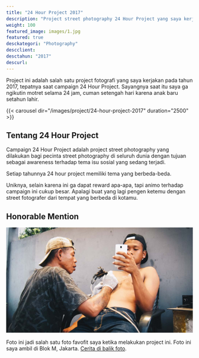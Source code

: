 ```yaml
---
title: "24 Hour Project 2017"
description: "Project street photography 24 Hour Project yang saya kerjakan di tahun 2017."
weight: 100
featured_image: images/1.jpg
featured: true
desckategori: "Photography"
descclient: 
desctahun: "2017"
descurl: 
---
```


Project ini adalah salah satu project fotografi yang saya kerjakan pada tahun 2017, tepatnya saat campaign 24 Hour Project. Sayangnya saat itu saya ga ngikutin motret selama 24 jam, cuman setengah hari karena anak baru setahun lahir.

{{< carousel dir="/images/project/24-hour-project-2017" duration="2500" >}}

## Tentang 24 Hour Project

Campaign 24 Hour Project adalah project street photography yang dilakukan bagi pecinta street photography di seluruh dunia dengan tujuan sebagai awareness terhadap tema isu sosial yang sedang terjadi.

Setiap tahunnya 24 hour project memiliki tema yang berbeda-beda.

Uniknya, selain karena ini ga dapat reward apa-apa, tapi animo terhadap campaign ini cukup besar. Apalagi buat yang lagi pengen ketemu dengan street fotografer dari tempat yang berbeda di kotamu.

## Honorable Mention

![Street Tattoo](images/2.jpg)

Foto ini jadi salah satu foto favofit saya ketika melakukan project ini. Foto ini saya ambil di Blok M, Jakarta. [Cerita di balik foto](/blog/24-hour-project-street-tattoo/).
